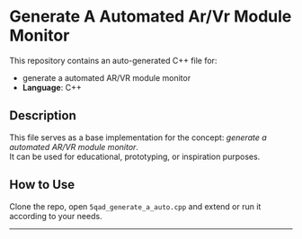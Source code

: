 # Generate A Automated Ar/Vr Module Monitor

This repository contains an auto-generated C++ file for:

- generate a automated AR/VR module monitor
- **Language**: C++

## Description

This file serves as a base implementation for the concept: *generate a automated AR/VR module monitor*.  
It can be used for educational, prototyping, or inspiration purposes.

## How to Use

Clone the repo, open `5qad_generate_a_auto.cpp` and extend or run it according to your needs.

---


